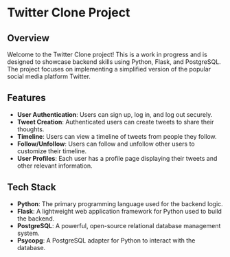 # Twitter Clone Project

## Overview

Welcome to the Twitter Clone project! This is a work in progress and is designed to showcase backend skills using Python, Flask, and PostgreSQL. The project focuses on implementing a simplified version of the popular social media platform Twitter.

## Features

- **User Authentication**: Users can sign up, log in, and log out securely.
- **Tweet Creation**: Authenticated users can create tweets to share their thoughts.
- **Timeline**: Users can view a timeline of tweets from people they follow.
- **Follow/Unfollow**: Users can follow and unfollow other users to customize their timeline.
- **User Profiles**: Each user has a profile page displaying their tweets and other relevant information.

## Tech Stack

- **Python**: The primary programming language used for the backend logic.
- **Flask**: A lightweight web application framework for Python used to build the backend.
- **PostgreSQL**: A powerful, open-source relational database management system.
- **Psycopg**: A PostgreSQL adapter for Python to interact with the database.

